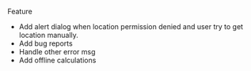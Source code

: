 Feature
- Add alert dialog when location permission denied and user try to get location manually.
- Add bug reports
- Handle other error msg
- Add offline calculations
